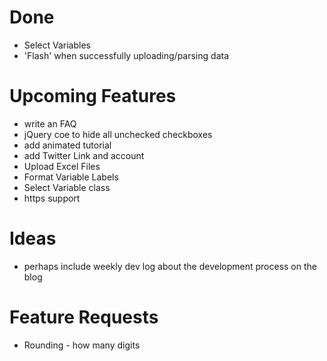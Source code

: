 # Done
- Select Variables
- 'Flash' when successfully uploading/parsing data

# Upcoming Features

- write an FAQ
- jQuery coe to hide all unchecked checkboxes
- add animated tutorial
- add Twitter Link and account
- Upload Excel Files
- Format Variable Labels
- Select Variable class
- https support

# Ideas
- perhaps include weekly dev log about the development process on the blog


# Feature Requests
- Rounding - how many digits
